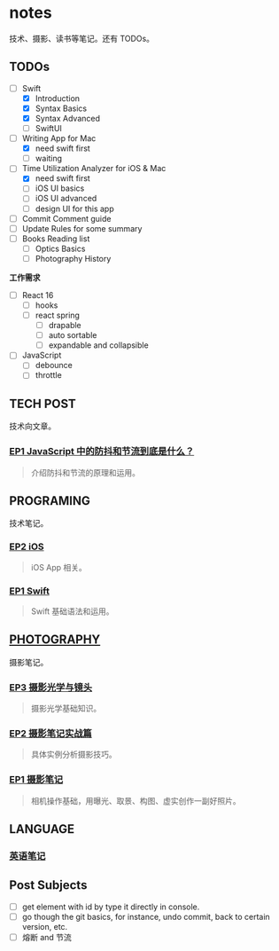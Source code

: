 # notes

技术、摄影、读书等笔记。还有 TODOs。

## TODOs

- [ ] Swift
  - [x] Introduction
  - [x] Syntax Basics
  - [x] Syntax Advanced
  - [ ] SwiftUI
- [ ] Writing App for Mac
  - [x] need swift first
  - [ ] waiting
- [ ] Time Utilization Analyzer for iOS & Mac
  - [x] need swift first
  - [ ] iOS UI basics
  - [ ] iOS UI advanced
  - [ ] design UI for this app
- [ ] Commit Comment guide
- [ ] Update Rules for some summary
- [ ] Books Reading list
  - [ ] Optics Basics
  - [ ] Photography History

**工作需求**

- [ ] React 16
  - [ ] hooks
  - [ ] react spring
    - [ ] drapable
    - [ ] auto sortable
    - [ ] expandable and collapsible
- [ ] JavaScript
  - [ ] debounce
  - [ ] throttle

## TECH POST

技术向文章。

### [EP1 JavaScript 中的防抖和节流到底是什么？](https://github.com/zfanli/notes/tree/master/post/tech/EP1.DebounceAndThrottle)

> 介绍防抖和节流的原理和运用。

## PROGRAMING

技术笔记。

### [EP2 iOS](https://github.com/zfanli/notes/tree/master/ios)

> iOS App 相关。

### [EP1 Swift](https://github.com/zfanli/notes/tree/master/swift)

> Swift 基础语法和运用。

## [PHOTOGRAPHY](https://github.com/zfanli/notes/tree/master/photography)

摄影笔记。

### [EP3 摄影光学与镜头](https://github.com/zfanli/notes/blob/master/photography/EP3.1.OpticsBasics.md)

> 摄影光学基础知识。

### [EP2 摄影笔记实战篇](https://github.com/zfanli/notes/blob/master/photography/EP2.1.LandscapePhotography.md)

> 具体实例分析摄影技巧。

### [EP1 摄影笔记](https://github.com/zfanli/notes/blob/master/photography/EP1.1.Basics.md)

> 相机操作基础，用曝光、取景、构图、虚实创作一副好照片。

## LANGUAGE

### [英语笔记](https://github.com/zfanli/notes/tree/master/english)

## Post Subjects

- [ ] get element with id by type it directly in console.
- [ ] go though the git basics, for instance, undo commit, back to certain version, etc.
- [ ] 熔断 and 节流

